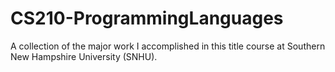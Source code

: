# CS210-ProgrammingLanguages
A collection of the major work I accomplished in this title course at Southern New Hampshire University (SNHU).
